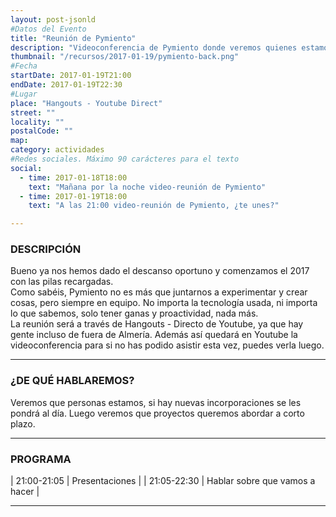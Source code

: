 ```yaml
---
layout: post-jsonld
#Datos del Evento
title: "Reunión de Pymiento"
description: "Videoconferencia de Pymiento donde veremos quienes estamos y que vamos a hacer"
thumbnail: "/recursos/2017-01-19/pymiento-back.png"
#Fecha
startDate: 2017-01-19T21:00
endDate: 2017-01-19T22:30
#Lugar
place: "Hangouts - Youtube Direct"
street: ""
locality: ""
postalCode: ""
map:
category: actividades
#Redes sociales. Máximo 90 carácteres para el texto
social:
  - time: 2017-01-18T18:00
    text: "Mañana por la noche video-reunión de Pymiento"
  - time: 2017-01-19T18:00
    text: "A las 21:00 video-reunión de Pymiento, ¿te unes?"

---
```


### DESCRIPCIÓN

Bueno ya nos hemos dado el descanso oportuno y comenzamos el 2017 con las pilas recargadas.  
Como sabéis, Pymiento no es más que juntarnos a experimentar y crear cosas, pero siempre en equipo. No importa la tecnología usada, ni importa lo que sabemos, solo tener ganas y proactividad, nada más.  
La reunión será a través de Hangouts - Directo de Youtube, ya que hay gente incluso de fuera de Almería. Además así quedará en Youtube la videoconferencia para si no has podido asistir esta vez, puedes verla luego.  

---

### ¿DE QUÉ HABLAREMOS?

Veremos que personas estamos, si hay nuevas incorporaciones se les pondrá al día. Luego veremos que proyectos queremos abordar a corto plazo.

---


### PROGRAMA


| 21:00-21:05   | Presentaciones  |
| 21:05-22:30   | Hablar sobre que vamos a hacer |

---
